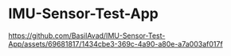 # IMU-Sensor-Test-App




https://github.com/BasilAvad/IMU-Sensor-Test-App/assets/69681817/1434cbe3-369c-4a90-a80e-a7a003af017f

